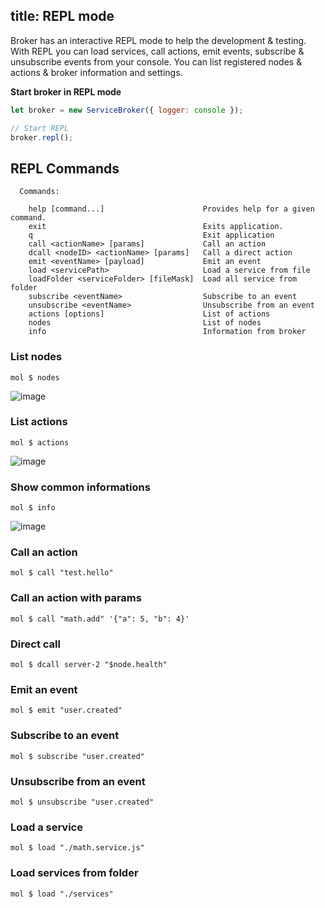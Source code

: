 title: REPL mode
---
Broker has an interactive REPL mode to help the development & testing. With REPL you can load services, call actions, emit events, subscribe & unsubscribe events from your console. You can list registered nodes & actions & broker information and settings.

**Start broker in REPL mode**
```js
let broker = new ServiceBroker({ logger: console });

// Start REPL
broker.repl();
```

## REPL Commands

```
  Commands:

    help [command...]                      Provides help for a given command.
    exit                                   Exits application.
    q                                      Exit application
    call <actionName> [params]             Call an action
    dcall <nodeID> <actionName> [params]   Call a direct action
    emit <eventName> [payload]             Emit an event
    load <servicePath>                     Load a service from file
    loadFolder <serviceFolder> [fileMask]  Load all service from folder
    subscribe <eventName>                  Subscribe to an event
    unsubscribe <eventName>                Unsubscribe from an event
    actions [options]                      List of actions
    nodes                                  List of nodes
    info                                   Information from broker
```

### List nodes
```
mol $ nodes
```
![image](https://cloud.githubusercontent.com/assets/306521/26260893/67a579d4-3ccf-11e7-955a-70f252aa260d.png)

### List actions
```
mol $ actions
```
![image](https://cloud.githubusercontent.com/assets/306521/26260954/8ef9d44e-3ccf-11e7-995a-ccbe035b2a9a.png)

### Show common informations
```
mol $ info
```
![image](https://cloud.githubusercontent.com/assets/306521/26260974/aaea9b02-3ccf-11e7-9e1c-ec9150518791.png)

### Call an action
```
mol $ call "test.hello"
```

### Call an action with params
```
mol $ call "math.add" '{"a": 5, "b": 4}'
```

### Direct call
```
mol $ dcall server-2 "$node.health"
```

### Emit an event
```
mol $ emit "user.created"
```

### Subscribe to an event
```
mol $ subscribe "user.created"
```

### Unsubscribe from an event
```
mol $ unsubscribe "user.created"
```

### Load a service
```
mol $ load "./math.service.js"
```

### Load services from folder
```
mol $ load "./services"
```